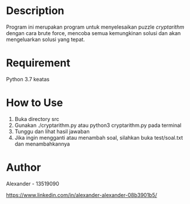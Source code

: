 # Description
Program ini merupakan program untuk menyelesaikan puzzle _cryptarithm_ dengan cara brute force, mencoba semua kemungkinan solusi dan akan mengeluarkan solusi yang tepat.

# Requirement
Python 3.7 keatas

# How to Use
1. Buka directory src
2. Gunakan ./cryptarithm.py atau python3 cryptarithm.py pada terminal
3. Tunggu dan lihat hasil jawaban
4. Jika ingin mengganti atau menambah soal, silahkan buka test/soal.txt dan menambahkannya

# Author
Alexander - 13519090

https://www.linkedin.com/in/alexander-alexander-08b3901b5/
